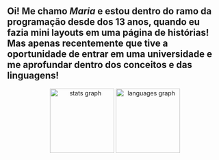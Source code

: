 <h2 align="left">Oi! Me chamo <i>Maria</i> e estou dentro do ramo da programação desde dos 13 anos, quando eu fazia mini layouts em uma página de histórias! Mas apenas recentemente que tive a oportunidade de entrar em uma universidade e me aprofundar dentro dos conceitos e das linguagens!</h2>
<div align="center">
  <img src="https://github-readme-stats.vercel.app/api?username=1ch1g05&hide_title=false&hide_rank=false&show_icons=true&include_all_commits=true&count_private=true&disable_animations=false&theme=dracula&locale=en&hide_border=false" height="150" alt="stats graph">
  <img src="https://github-readme-stats.vercel.app/api/top-langs?username=1ch1go5&locale=en&hide_title=false&layout=compact&card_width=320&langs_count=5&theme=radical&hide_border=false" height="150" alt="languages graph">
</div>

